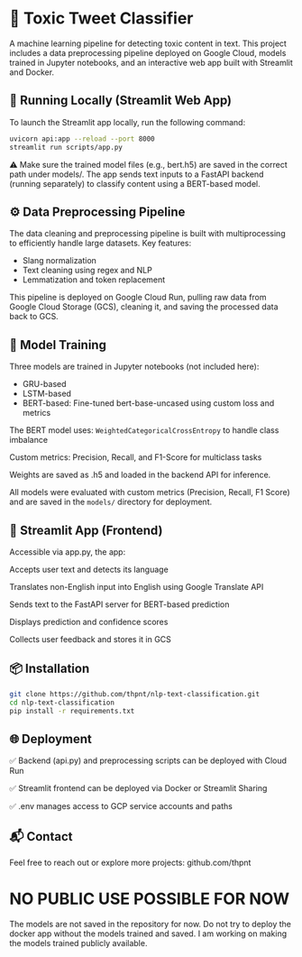 # 🧠 Toxic Tweet Classifier

A machine learning pipeline for detecting toxic content in text. This project includes a data preprocessing pipeline deployed on Google Cloud, models trained in Jupyter notebooks, and an interactive web app built with Streamlit and Docker.


## 🧪 Running Locally (Streamlit Web App)

To launch the Streamlit app locally, run the following command:
```bash
uvicorn api:app --reload --port 8000
streamlit run scripts/app.py
```
⚠️ Make sure the trained model files (e.g., bert.h5) are saved in the correct path under models/.
The app sends text inputs to a FastAPI backend (running separately) to classify content using a BERT-based model.

## ⚙️ Data Preprocessing Pipeline
The data cleaning and preprocessing pipeline is built with multiprocessing to efficiently handle large datasets. Key features:

- Slang normalization
- Text cleaning using regex and NLP
- Lemmatization and token replacement

This pipeline is deployed on Google Cloud Run, pulling raw data from Google Cloud Storage (GCS), cleaning it, and saving the processed data back to GCS.


## 🧠 Model Training
Three models are trained in Jupyter notebooks (not included here):
- GRU-based
- LSTM-based
- BERT-based: Fine-tuned bert-base-uncased using custom loss and metrics

The BERT model uses: `WeightedCategoricalCrossEntropy` to handle class imbalance

Custom metrics: Precision, Recall, and F1-Score for multiclass tasks

Weights are saved as .h5 and loaded in the backend API for inference.

All models were evaluated with custom metrics (Precision, Recall, F1 Score) and are saved in the `models/` directory for deployment.

## 🚀 Streamlit App (Frontend)
Accessible via app.py, the app:

Accepts user text and detects its language

Translates non-English input into English using Google Translate API

Sends text to the FastAPI server for BERT-based prediction

Displays prediction and confidence scores

Collects user feedback and stores it in GCS

<!-- Optional: Add demo image -->

## 📦 Installation
```bash
git clone https://github.com/thpnt/nlp-text-classification.git
cd nlp-text-classification
pip install -r requirements.txt
```

## 🌐 Deployment
✅ Backend (api.py) and preprocessing scripts can be deployed with Cloud Run

✅ Streamlit frontend can be deployed via Docker or Streamlit Sharing

✅ .env manages access to GCP service accounts and paths

## 📬 Contact
Feel free to reach out or explore more projects:
github.com/thpnt


# NO PUBLIC USE POSSIBLE FOR NOW
The models are not saved in the repository for now.
Do not try to deploy the docker app without the models trained and saved.
I am working on making the models trained publicly available.
